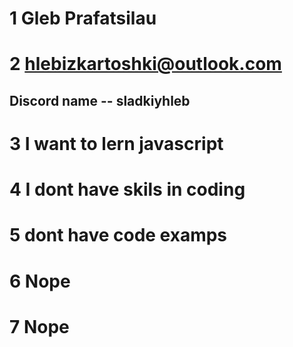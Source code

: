  # 1 Gleb Prafatsilau
 # 2 hlebizkartoshki@outlook.com
 ## Discord name -- sladkiyhleb
 # 3 I want to lern javascript
 # 4 I dont have skils in coding
 # 5 dont have code examps
 # 6 Nope
 # 7 Nope
 
